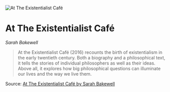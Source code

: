 ![At The Existentialist Café](https://images.blinkist.com/images/books/5c7fc3ce6cee07000722a7c3/1_1/470.jpg)
# At The Existentialist Café
*Sarah Bakewell*

>At the Existentialist Café (2016) recounts the birth of existentialism in the early twentieth century. Both a biography and a philosophical text, it tells the stories of individual philosophers as well as their ideas. Above all, it explores how big philosophical questions can illuminate our lives and the way we live them.



Source: [At The Existentialist Café by Sarah Bakewell](https://www.blinkist.com/books/at-the-existentialist-cafe-en)
